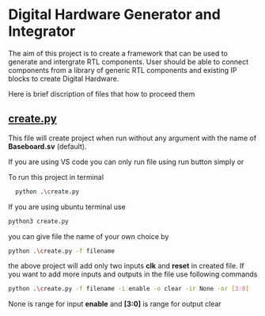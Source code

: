 
# Digital Hardware Generator and Integrator

The aim of this project is to create a framework that can be used to generate and intergrate RTL components. User should be able to connect components from a library of generic RTL components and existing IP blocks to create Digital Hardware.

Here is brief discription of files that how to proceed them

## [create.py](https://github.com/3820bilal/FYP/blob/main/create.py)

This file will create project when run without any argument with the name of 
**Baseboard.sv** (default).

If you are using VS code you can only run file using run button simply or 




To run this project in terminal

```bash
  python .\create.py
```

If you are using ubuntu terminal use
```bash
python3 create.py
```
you can give file the name of your own choice by

```bash
python .\create.py -f filename
```
the above project will add only two inputs **clk** and **reset** in created file.
If you want to add more inputs and outputs in the file use following commands

```bash
python .\create.py -f filename -i enable -o clear -ir None -or [3:0]
```

None is range for input **enable** and **[3:0]** is range for output clear

